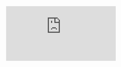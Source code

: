 ### ![The documentation of the indurad GmbH website by using **Sphinx**](https://sphinx-documentation-of-indurad-website.readthedocs.io/en/latest/index.html)
